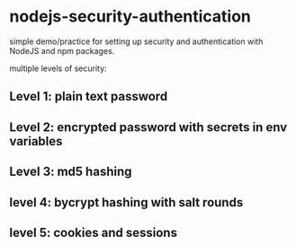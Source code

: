 # nodejs-security-authentication


simple demo/practice for setting up security and authentication with NodeJS and npm packages.

multiple levels of security:

## Level 1: plain text password
## Level 2: encrypted password with secrets in env variables
## Level 3: md5 hashing
## level 4: bycrypt hashing with salt rounds
## level 5: cookies and sessions

